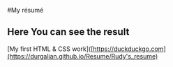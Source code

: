 #My résumé
## Here You can see the result
[My first HTML & CSS work]([https://duckduckgo.com](https://durgalian.github.io/Resume/Rudy's_resume)
